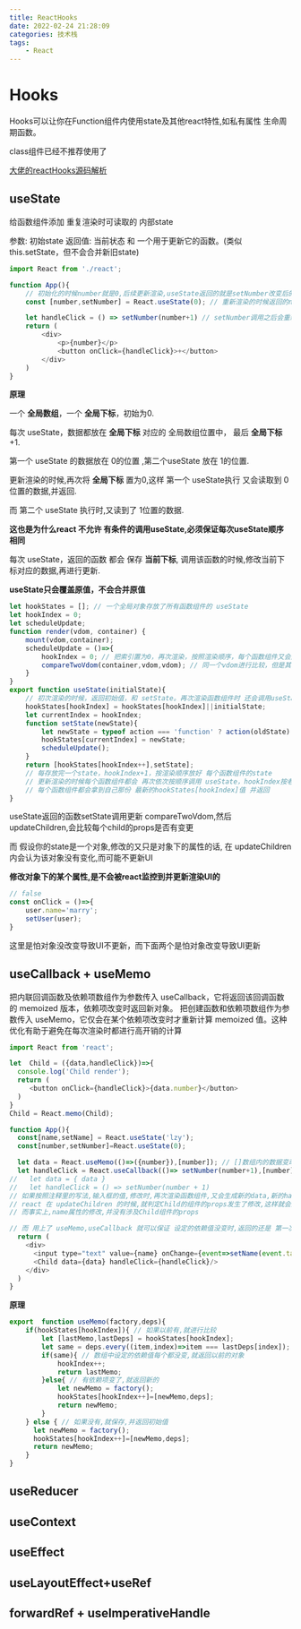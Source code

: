 ```yaml
---
title: ReactHooks
date: 2022-02-24 21:28:09
categories: 技术栈
tags: 
    - React
---
```


# Hooks

Hooks可以让你在Function组件内使用state及其他react特性,如私有属性 生命周期函数。

class组件已经不推荐使用了

[大佬的reactHooks源码解析](https://mp.weixin.qq.com/s/4-JYjizitK-VbRk5CQqlKA)
## useState

给函数组件添加 重复渲染时可读取的 内部state

参数:   初始state
返回值: 当前状态 和 一个用于更新它的函数。(类似this.setState，但不会合并新旧state)

```js
import React from './react';

function App(){
    // 初始化的时候number就是0,后续更新渲染,useState返回的就是setNumber改变后的值
    const [number,setNumber] = React.useState(0); // 重新渲染的时候返回的number不一样了

    let handleClick = () => setNumber(number+1) // setNumber调用之后会重新渲染，重新渲染的时候
    return (
        <div>
            <p>{number}</p>
            <button onClick={handleClick}>+</button>
        </div>
    )
}
```

__原理__

一个 __全局数组__，一个 __全局下标__，初始为0.

每次 useState，数据都放在 __全局下标__ 对应的 全局数组位置中， 最后 __全局下标__ +1.

第一个 useState 的数据放在 0的位置 ,第二个useState 放在 1的位置.

更新渲染的时候,再次将 __全局下标__ 置为0,这样 第一个 useState执行 又会读取到 0位置的数据,并返回.

而 第二个 useState 执行时,又读到了 1位置的数据.

__这也是为什么react 不允许 有条件的调用useState,必须保证每次useState顺序相同__


每次 useState，返回的函数 都会 保存 __当前下标__, 调用该函数的时候,修改当前下标对应的数据,再进行更新.

__useState只会覆盖原值，不会合并原值__

```js
let hookStates = []; // 一个全局对象存放了所有函数组件的 useState
let hookIndex = 0;
let scheduleUpdate;
function render(vdom, container) {
    mount(vdom,container);
    scheduleUpdate = ()=>{
        hookIndex = 0; // 把索引置为0，再次渲染，按照渲染顺序，每个函数组件又会从useState拿到自己的最新state
        compareTwoVdom(container,vdom,vdom); // 同一个vdom进行比较，但是其子节点state已不一样
    }
}
export function useState(initialState){
    // 初次渲染的时候，返回初始值，和 setState。再次渲染函数组件时 还会调用useState，返回的就是 最新state
    hookStates[hookIndex] = hookStates[hookIndex]||initialState;
    let currentIndex = hookIndex;
    function setState(newState){
        let newState = typeof action === 'function' ? action(oldState) : action;
        hookStates[currentIndex] = newState;
        scheduleUpdate();
    }
    return [hookStates[hookIndex++],setState];
    // 每存放完一个state，hookIndex+1，按渲染顺序放好 每个函数组件的state
    // 更新渲染的时候每个函数组件都会 再次依次按顺序调用 useState，hookIndex按老顺序++
    // 每个函数组件都会拿到自己那份 最新的hookStates[hookIndex]值 并返回
}
```

useState返回的函数setState调用更新 compareTwoVdom,然后 updateChildren,会比较每个child的props是否有变更

而 假设你的state是一个对象,修改的又只是对象下的属性的话, 在 updateChildren 内会认为该对象没有变化,而可能不更新UI

__修改对象下的某个属性,是不会被react监控到并更新渲染UI的__

```jsx
// false
const onClick = ()=>{
    user.name='marry';
    setUser(user);
}
```

这里是怕对象没改变导致UI不更新，而下面两个是怕对象改变导致UI更新

## useCallback + useMemo

把内联回调函数及依赖项数组作为参数传入 useCallback，它将返回该回调函数的 memoized 版本，依赖项改变时返回新对象。
把创建函数和依赖项数组作为参数传入 useMemo，它仅会在某个依赖项改变时才重新计算 memoized 值。这种优化有助于避免在每次渲染时都进行高开销的计算

```js
import React from 'react';

let  Child = ({data,handleClick})=>{
  console.log('Child render');
  return (
     <button onClick={handleClick}>{data.number}</button>
  )
}
Child = React.memo(Child);

function App(){
  const[name,setName] = React.useState('lzy');
  const[number,setNumber]=React.useState(0);

  let data = React.useMemo(()=>({number}),[number]); // []数组内的数据变动时,才重新调用函数,返回 新对象
  let handleClick = React.useCallback(()=> setNumber(number+1),[number]);// []数组内的数据变动时,返回 新函数
//   let data = { data }
//   let handleClick = () => setNumber(number + 1)
// 如果按照注释里的写法,输入框的值,修改时,再次渲染函数组件,又会生成新的data,新的handleClick
// react 在 updateChildren 的时候,就判定Child的组件的props发生了修改,这样就会重新渲染Child组件
// 而事实上,name属性的修改,并没有涉及Child组件的props

// 而 用上了 useMemo,useCallback 就可以保证 设定的依赖值没变时,返回的还是 第一次创建的对象.
  return (
    <div>
      <input type="text" value={name} onChange={event=>setName(event.target.value)}/>
      <Child data={data} handleClick={handleClick}/>
    </div>
  )
}
```

__原理__

```js
export  function useMemo(factory,deps){
    if(hookStates[hookIndex]){ // 如果以前有,就进行比较
        let [lastMemo,lastDeps] = hookStates[hookIndex];
        let same = deps.every((item,index)=>item === lastDeps[index]);
        if(same){ // 数组中设定的依赖值每个都没变,就返回以前的对象
            hookIndex++;
            return lastMemo;
        }else{ // 有依赖项变了,就返回新的
            let newMemo = factory();
            hookStates[hookIndex++]=[newMemo,deps];
            return newMemo;
        }
    } else { // 如果没有,就保存,并返回初始值
      let newMemo = factory();
      hookStates[hookIndex++]=[newMemo,deps];
      return newMemo;
    }
}
```

## useReducer

## useContext

## useEffect

## useLayoutEffect+useRef

## forwardRef + useImperativeHandle